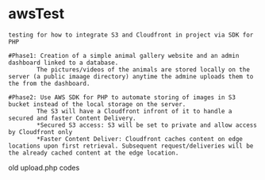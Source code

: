 # awsTest
    testing for how to integrate S3 and Cloudfront in project via SDK for PHP
    
    #Phase1: Creation of a simple animal gallery website and an admin dashboard linked to a database.
            The pictures/videos of the animals are stored locally on the server (a public imaage directory) anytime the admine uploads them to the from the dashboard.

    #Phase2: Use AWS SDK for PHP to automate storing of images in S3 bucket instead of the local storage on the server. 
            The S3 will have a Cloudfront infront of it to handle a secured and faster Content Delivery.
            *Secured S3 access: S3 will be set to private and allow access by Cloudfront only
            *Faster Content Deliver: Cloudfront caches content on edge locations upon first retrieval. Subsequent request/deliveries will be the already cached content at the edge location.

old upload.php codes

